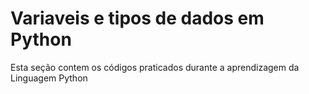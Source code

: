 # Variaveis e tipos de dados em Python

Esta seção contem os códigos praticados durante a aprendizagem da Linguagem Python
